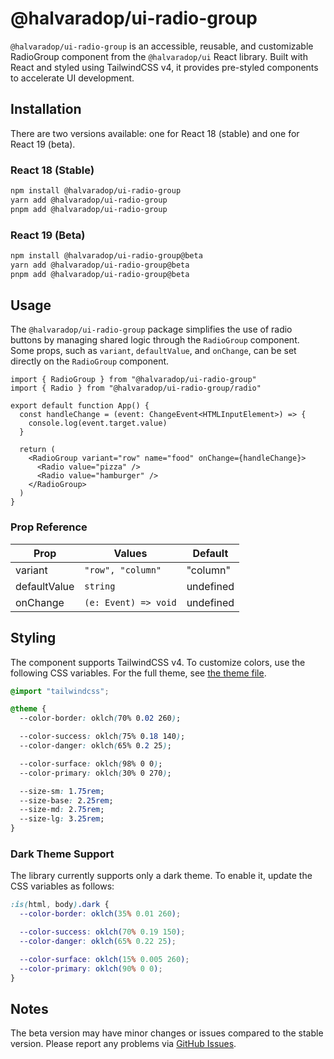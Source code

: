 # @halvaradop/ui-radio-group

`@halvaradop/ui-radio-group` is an accessible, reusable, and customizable RadioGroup component from the `@halvaradop/ui` React library. Built with React and styled using TailwindCSS v4, it provides pre-styled components to accelerate UI development.

## Installation

There are two versions available: one for React 18 (stable) and one for React 19 (beta).

### React 18 (Stable)

```bash
npm install @halvaradop/ui-radio-group
yarn add @halvaradop/ui-radio-group
pnpm add @halvaradop/ui-radio-group
```

### React 19 (Beta)

```bash
npm install @halvaradop/ui-radio-group@beta
yarn add @halvaradop/ui-radio-group@beta
pnpm add @halvaradop/ui-radio-group@beta
```

## Usage

The `@halvaradop/ui-radio-group` package simplifies the use of radio buttons by managing shared logic through the `RadioGroup` component. Some props, such as `variant`, `defaultValue`, and `onChange`, can be set directly on the `RadioGroup` component.

```tsx
import { RadioGroup } from "@halvaradop/ui-radio-group"
import { Radio } from "@halvaradop/ui-radio-group/radio"

export default function App() {
  const handleChange = (event: ChangeEvent<HTMLInputElement>) => {
    console.log(event.target.value)
  }

  return (
    <RadioGroup variant="row" name="food" onChange={handleChange}>
      <Radio value="pizza" />
      <Radio value="hamburger" />
    </RadioGroup>
  )
}
```

### Prop Reference

| Prop         | Values               | Default   |
| ------------ | -------------------- | --------- |
| variant      | `"row", "column"`    | "column"  |
| defaultValue | `string`             | undefined |
| onChange     | `(e: Event) => void` | undefined |

## Styling

The component supports TailwindCSS v4. To customize colors, use the following CSS variables. For the full theme, see [the theme file](https://github.com/halvaradop/ui/blob/master/tailwind.css).

```css
@import "tailwindcss";

@theme {
  --color-border: oklch(70% 0.02 260);

  --color-success: oklch(75% 0.18 140);
  --color-danger: oklch(65% 0.2 25);

  --color-surface: oklch(98% 0 0);
  --color-primary: oklch(30% 0 270);

  --size-sm: 1.75rem;
  --size-base: 2.25rem;
  --size-md: 2.75rem;
  --size-lg: 3.25rem;
}
```

### Dark Theme Support

The library currently supports only a dark theme. To enable it, update the CSS variables as follows:

```css
:is(html, body).dark {
  --color-border: oklch(35% 0.01 260);

  --color-success: oklch(70% 0.19 150);
  --color-danger: oklch(65% 0.22 25);

  --color-surface: oklch(15% 0.005 260);
  --color-primary: oklch(90% 0 0);
}
```

## Notes

The beta version may have minor changes or issues compared to the stable version. Please report any problems via [GitHub Issues](https://github.com/halvaradop/ui/issues).

